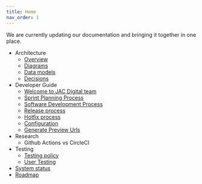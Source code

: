 ```yaml
---
title: Home
nav_order: 1
---
```


We are currently updating our documentation and bringing it together in one place.

- Architecture
  - [Overview](architecture/overview.md)
  - [Diagrams](architecture/diagrams.md)
  - [Data models](architecture/data-models/index.md)
  - [Decisions](architecture/decisions/index.md)
- Developer Guide
  - [Welcome to JAC Digital team](developer-guide/welcome.md)
  - [Sprint Planning Process](developer-guide/sprint-planning-process.md)
  - [Software Development Process](developer-guide/software-development-process.md)
  - [Release process](developer-guide/release-process.md)
  - [Hotfix process](developer-guide/hotfix-process.md)
  - [Configuration](configuration.md)
  - [Generate Preview Urls](generate-preview-urls.md)
- Research
  - Github Actions vs CircleCI
- Testing
  - [Testing policy](testing/testing-policy.md)
  - [User Testing](testing/user-testing.md)
  <!-- [Test scripts](testing/test-scripts.md) -->
- [System status](status.md)
- [Roadmap](roadmap.md)
